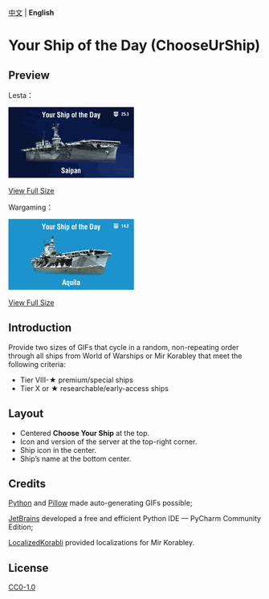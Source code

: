 [中文](README.md) | **English**

# Your Ship of the Day (ChooseUrShip)

## Preview

Lesta：

![](lesta/en/low.gif)

[View Full Size](lesta/en/normal.gif)

Wargaming：

![](wg/en/low.gif)

[View Full Size](wg/en/normal.gif)

## Introduction

Provide two sizes of GIFs that cycle in a random, non-repeating order through all ships from World of Warships or Mir Korabley that meet the following criteria:

- Tier VIII-★ premium/special ships
- Tier X or ★ researchable/early-access ships

## Layout

- Centered **Choose Your Ship** at the top.
- Icon and version of the server at the top-right corner.
- Ship icon in the center.
- Ship’s name at the bottom center.

## Credits

[Python](https://github.com/python) and [Pillow](https://github.com/python-pillow/Pillow) made auto-generating GIFs possible;

[JetBrains](https://github.com/jetbrains) developed a free and efficient Python IDE — PyCharm Community Edition;

[LocalizedKorabli](https://github.com/LocalizedKorabli) provided localizations for Mir Korabley.

## License

[CC0-1.0](LICENSE)
